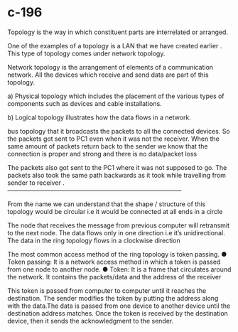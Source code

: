 # c-196
Topology is the way in which constituent parts are interrelated or arranged.

One of the examples of a topology is a LAN that we have created earlier .
This type of topology comes under network topology.

Network topology is the arrangement of elements of a communication network. All the devices which receive and send data are part of this topology.

a) Physical topology which includes the placement of the various types of components such as devices and cable installations. 

b) Logical topology illustrates how the data flows in a network.

bus topology that it
broadcasts the packets to all the connected devices. So
the packets got sent to PC1 even when it was not the
receiver.
When the same amount of packets return back to the
sender we know that the connection is proper and strong
and there is no data/packet loss

The packets also got sent to
the PC1 where it was not
supposed to go.
The packets also took the
same path backwards as it
took while travelling from
sender to receiver .
————————————————————————————

From the name we can
understand that the shape /
structure of this topology
would be circular i.e it would
be connected at all ends in
a circle

The node that receives the message from
previous computer will retransmit to the next node.
The data flows only in one direction i.e it’s unidirectional.
The data in the ring topology flows in a clockwise direction

The most common access method of the ring topology is
token passing.
● Token passing: It is a network access method in
which a token is passed from one node to another
node.
● Token: It is a frame that circulates around the
network. It contains the packets/data and the
address of the receiver


This token is passed from computer to computer until it
reaches the destination. The sender modifies the token by
putting the address along with the data.The data is passed
from one device to another device until the destination
address matches. Once the token is received by the
destination device, then it sends the acknowledgment to
the sender.
